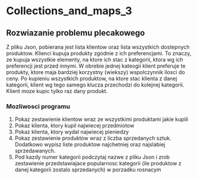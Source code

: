 # Collections_and_maps_3

## Rozwiazanie problemu plecakowego

Z pliku Json, pobierana jest lista klientow oraz lista wszystkich dostepnych produktow. 
Klienci kupuja produkty zgodnie z ich preferencjami. To znaczy, ze kupuja wszystkie 
elementy, na ktore ich stac z kategorii, ktora wg ich preferencji jest przed innymi. 
W obrebie jednej kateogii klient preferuje te produkty, ktore maja bardziej korzystny (wiekszy) 
wspolczynnik ilosci do ceny. Po kupieniu wszystkich produktow, na ktore stac klienta z danej kategorii,
klient wg tego samego klucza przechodzi do kolejnej kategorii. Klient moze kupic tylko raz dany produkt.

### Mozliwosci programu

1. Pokaz zestawienie klientow wraz ze wszystkimi produktami jakie kupili
2. Pokaz klienta, ktory kupil najwiecej przedmiotow
3. Pokaz klienta, ktory wydal najwiecej pieniedzy
4. Pokaz zestawienie produktów wraz z liczba sprzedanych sztuk. Dodatkowo wypisz liste 
produktow najchetniej oraz najslabiej sprzedawanych.
5. Pod kazdy numer kategorii podczytaj nazwe z pliku Json i zrob zestawienie przedstawiajace popularnosc kategorii
(ile produktow z danej kategorii zostalo sprzedanych) w porzadku rosnacym
